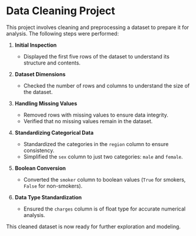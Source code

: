 # Data Cleaning Project

This project involves cleaning and preprocessing a dataset to prepare it for analysis. The following steps were performed:

1. **Initial Inspection**
   - Displayed the first five rows of the dataset to understand its structure and contents.

2. **Dataset Dimensions**
   - Checked the number of rows and columns to understand the size of the dataset.

3. **Handling Missing Values**
   - Removed rows with missing values to ensure data integrity.
   - Verified that no missing values remain in the dataset.

4. **Standardizing Categorical Data**
   - Standardized the categories in the `region` column to ensure consistency.
   - Simplified the `sex` column to just two categories: `male` and `female`.

5. **Boolean Conversion**
   - Converted the `smoker` column to boolean values (`True` for smokers, `False` for non-smokers).

6. **Data Type Standardization**
   - Ensured the `charges` column is of float type for accurate numerical analysis.

This cleaned dataset is now ready for further exploration and modeling.
